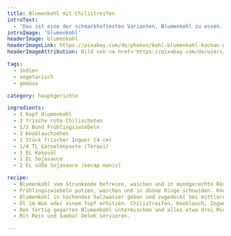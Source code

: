 ```yaml
---
title: Blumenkohl mit Chilistreifen
introText:
  - 'Das ist eine der schmackhaftesten Varianten, Blumenkohl zu essen. Fleisch würde hier nur stören.'
introImage: 'blumenkohl'
headerImage: blumenkohl
headerImageLink: https://pixabay.com/de/photos/kohl-blumenkohl-kochan-gabeln-976496/
headerImageAttribution: Bild von <a href='https://pixabay.com/de/users/evstiforova-953129/?utm_source=link-attribution&amp;utm_medium=referral&amp;utm_campaign=image&amp;utm_content=976496'>Анастасия Евстифорова</a> auf <a href='https://pixabay.com/de/?utm_source=link-attribution&amp;utm_medium=referral&amp;utm_campaign=image&amp;utm_content=976496'>Pixabay</a>

tags:
  - indien
  - vegetarisch
  - gemüse

category: hauptgerichte

ingredients:
  - 1 Kopf Blumenkohl
  - 3 frische rote Chilischoten
  - 1/2 Bund Frühlingszwiebeln
  - 3 Knoblauchzehen
  - 1 Stück frischer Ingwer (4 cm)
  - 1/4 TL Garnelenpaste (Terasi)
  - 3 EL Kokosöl
  - 1 EL Sojasauce
  - 2 EL süße Sojasauce (kecap manis)

recipe:
  - Blumenkohl vom Strunkende befreien, waschen und in mundgerechte Röschen zerteilen. Chilischoten waschen, der Länge nach halbieren, Kerne und Stiele herauslösen. Die Hälften in kleine, feine Streifen schneiden.
  - Frühlingszwiebeln putzen, waschen und in dünne Ringe schneiden. Knoblauch schälen und zerdrücken, Ingwer schälen und fein raspeln.
  - Blumenkohl in kochendes Salzwasser geben und zugedeckt bei mittlerer Hitze etwa 10 Minuten bißfest garen, dann in einem Sieb abgießen.
  - Öl im Wok oder einem Topf erhitzen. Chilistreifen, Knoblauch, Ingwer und Frühlingszwiebeln unter ständigem Rühren in etwa 3 Minuten glasig dünsten. Garnelenpaste hinzufügen. Mit den Sojasaucen und 100 ml Wasser ablöschen und die Sauce etwas eindicken lassen.
  - Den fertig gegarten Blumenkohl untermischen und alles etwa drei Minuten ziehen lassen.
  - Mit Reis und Sambal Oelek servieren.

---
```

